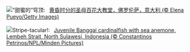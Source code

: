 ![](https://www.bing.com/th?id=OHR.FlorenceDuomo_ZH-CN7379412586_UHD.jpg&w=1000)“甜蜜的”穹顶:&nbsp;&ensp;[黄昏时分的圣母百花大教堂，佛罗伦萨，意大利 (© Elena Pueyo/Getty Images)](https://www.bing.com/th?id=OHR.FlorenceDuomo_ZH-CN7379412586_UHD.jpg)
<br><br/>
![](https://www.bing.com/th?id=OHR.CardinalfishAnemone_EN-US1278259894_UHD.jpg&w=1000)Stripe-tacular!:&nbsp;&ensp;[Juvenile Banggai cardinalfish with sea anemone, Lembeh Strait, North Sulawesi, Indonesia (© Constantinos Petrinos/NPL/Minden Pictures)](https://www.bing.com/th?id=OHR.CardinalfishAnemone_EN-US1278259894_UHD.jpg)
<br><br/>
